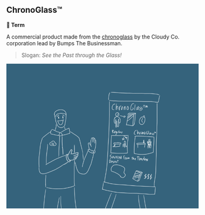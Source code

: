 ## ChronoGlass™️

**📑 Term**

A commercial product made from the [chronoglass](chronoglass.md) by the Cloudy Co. corporation lead by Bumps The Businessman. 

> Slogan: _See the Past through the Glass!_

![chronoglass_tm](img/chronoglass_tm.png)

<!---
keywords:  chronoglass, cloudy co, bumps
aliases: 
-->